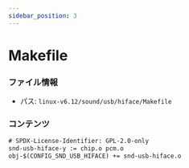 ```yaml
---
sidebar_position: 3
---
```

# Makefile

### ファイル情報

- パス: `linux-v6.12/sound/usb/hiface/Makefile`

### コンテンツ

```txt
# SPDX-License-Identifier: GPL-2.0-only
snd-usb-hiface-y := chip.o pcm.o
obj-$(CONFIG_SND_USB_HIFACE) += snd-usb-hiface.o

```
